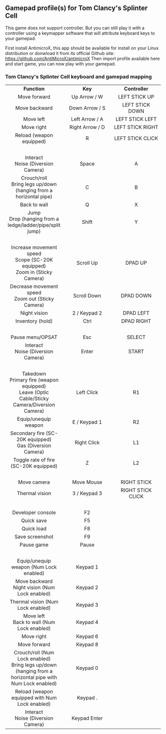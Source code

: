 ## Gamepad profile(s) for Tom Clancy's Splinter Cell

This game does not support controller.
But you can still play it with a controller using a keymapper software that will attribute keyboard keys to your gamepad.

First install AntimicroX, this app should be available for install on your Linux distribution or donwload it from its official Github site: 
https://github.com/AntiMicroX/antimicroX
Then import profile available here and start game, you can now play with your gamepad.

### Tom Clancy's Splinter Cell keyboard and gamepad mapping

<table width="600" data-cellpadding="2" data-cellspacing="0">
<colgroup>
<col style="width: 33%" />
<col style="width: 33%" />
<col style="width: 33%" />
</colgroup>
<tbody>
<tr class="odd">
<td style="text-align: center;" height="17" data-valign="middle" data-bgcolor="#B4C7DC"><strong>Function</strong></td>
<td style="text-align: center;" data-valign="middle" data-bgcolor="#B4C7DC"><strong>Key</strong></td>
<td style="text-align: center;" data-valign="middle" data-bgcolor="#B4C7DC"><strong>Controller</strong></td>
</tr>
<tr class="even">
<td style="text-align: center;" height="17" data-valign="middle">Move forward</td>
<td style="text-align: center;" data-valign="middle">Up Arrow / W</td>
<td style="text-align: center;" data-valign="middle">LEFT STICK UP</td>
</tr>
<tr class="odd">
<td style="text-align: center;" height="17" data-valign="middle">Move backward</td>
<td style="text-align: center;" data-valign="middle">Down Arrow / S</td>
<td style="text-align: center;" data-valign="middle">LEFT STICK DOWN</td>
</tr>
<tr class="even">
<td style="text-align: center;" height="17" data-valign="middle">Move left</td>
<td style="text-align: center;" data-valign="middle">Left Arrow / A</td>
<td style="text-align: center;" data-valign="middle">LEFT STICK LEFT</td>
</tr>
<tr class="odd">
<td style="text-align: center;" height="17" data-valign="middle">Move right</td>
<td style="text-align: center;" data-valign="middle">Right Arrow / D</td>
<td style="text-align: center;" data-valign="middle">LEFT STICK RIGHT</td>
</tr>
<tr class="even">
<td style="text-align: center;" height="17" data-valign="middle">Reload (weapon equipped)</td>
<td style="text-align: center;" data-valign="middle">R</td>
<td style="text-align: center;">LEFT STICK CLICK</td>
</tr>
<tr class="odd">
<td style="text-align: center;" height="17" data-valign="middle" data-bgcolor="#B4C7DC"><br />
</td>
<td style="text-align: center;" data-valign="middle" data-bgcolor="#B4C7DC"><br />
</td>
<td style="text-align: center;" data-valign="middle" data-bgcolor="#B4C7DC"><br />
</td>
</tr>
<tr class="even">
<td style="text-align: center;" height="32" data-valign="middle">Interact<br />
Noise (Diversion Camera)</td>
<td style="text-align: center;" data-valign="middle">Space</td>
<td style="text-align: center;" data-valign="middle">A</td>
</tr>
<tr class="odd">
<td style="text-align: center;" height="47" data-valign="middle">Crouch/roll<br />
Bring legs up/down (hanging from a horizontal pipe)</td>
<td style="text-align: center;" data-valign="middle">C</td>
<td style="text-align: center;" data-valign="middle">B</td>
</tr>
<tr class="even">
<td style="text-align: center;" height="17" data-valign="middle">Back to wall</td>
<td style="text-align: center;" data-valign="middle">Q</td>
<td style="text-align: center;" data-valign="middle">X</td>
</tr>
<tr class="odd">
<td style="text-align: center;" height="47" data-valign="middle">Jump<br />
Drop (hanging from a ledge/ladder/pipe/split jump)</td>
<td style="text-align: center;" data-valign="middle">Shift</td>
<td style="text-align: center;" data-valign="middle">Y</td>
</tr>
<tr class="even">
<td style="text-align: center;" height="17" data-valign="middle" data-bgcolor="#B4C7DC"><br />
</td>
<td style="text-align: center;" data-valign="middle" data-bgcolor="#B4C7DC"><br />
</td>
<td style="text-align: center;" data-valign="middle" data-bgcolor="#B4C7DC"><br />
</td>
</tr>
<tr class="odd">
<td style="text-align: center;" height="47" data-valign="middle">Increase movement speed<br />
Scope (SC-20K equipped)<br />
Zoom in (Sticky Camera)</td>
<td style="text-align: center;" data-valign="middle">Scroll Up</td>
<td style="text-align: center;" data-valign="middle">DPAD UP</td>
</tr>
<tr class="even">
<td style="text-align: center;" height="32" data-valign="middle">Decrease movement speed<br />
Zoom out (Sticky Camera)</td>
<td style="text-align: center;" data-valign="middle">Scroll Down</td>
<td style="text-align: center;" data-valign="middle">DPAD DOWN</td>
</tr>
<tr class="odd">
<td style="text-align: center;" height="17" data-valign="middle">Night vision</td>
<td style="text-align: center;" data-valign="middle">2 / Keypad 2</td>
<td style="text-align: center;" data-valign="middle">DPAD LEFT</td>
</tr>
<tr class="even">
<td style="text-align: center;" height="17" data-valign="middle">Inventory (hold)</td>
<td style="text-align: center;" data-valign="middle">Ctrl</td>
<td style="text-align: center;" data-valign="middle">DPAD RIGHT</td>
</tr>
<tr class="odd">
<td style="text-align: center;" height="17" data-valign="middle" data-bgcolor="#B4C7DC"><br />
</td>
<td style="text-align: center;" data-valign="middle" data-bgcolor="#B4C7DC"><br />
</td>
<td style="text-align: center;" data-valign="middle" data-bgcolor="#B4C7DC"><br />
</td>
</tr>
<tr class="even">
<td style="text-align: center;" height="17" data-valign="middle">Pause menu/OPSAT</td>
<td style="text-align: center;" data-valign="middle">Esc</td>
<td style="text-align: center;" data-valign="middle">SELECT</td>
</tr>
<tr class="odd">
<td style="text-align: center;" height="32" data-valign="middle">Interact<br />
Noise (Diversion Camera)</td>
<td style="text-align: center;" data-valign="middle">Enter</td>
<td style="text-align: center;" data-valign="middle">START</td>
</tr>
<tr class="even">
<td style="text-align: center;" height="17" data-valign="middle" data-bgcolor="#B4C7DC"><br />
</td>
<td style="text-align: center;" data-valign="middle" data-bgcolor="#B4C7DC"><br />
</td>
<td style="text-align: center;" data-valign="middle" data-bgcolor="#B4C7DC"><br />
</td>
</tr>
<tr class="odd">
<td style="text-align: center;" height="62" data-valign="middle">Takedown<br />
Primary fire (weapon equipped)<br />
Leave (Optic Cable/Sticky Camera/Diversion Camera)</td>
<td style="text-align: center;" data-valign="middle">Left Click</td>
<td style="text-align: center;" data-valign="middle">R1</td>
</tr>
<tr class="even">
<td style="text-align: center;" height="17" data-valign="middle">Equip/unequip weapon</td>
<td style="text-align: center;" data-valign="middle">E / Keypad 1</td>
<td style="text-align: center;" data-valign="middle">R2</td>
</tr>
<tr class="odd">
<td style="text-align: center;" height="32" data-valign="middle">Secondary fire (SC-20K equipped)<br />
Gas (Diversion Camera)</td>
<td style="text-align: center;" data-valign="middle">Right Click</td>
<td style="text-align: center;" data-valign="middle">L1</td>
</tr>
<tr class="even">
<td style="text-align: center;" height="32" data-valign="middle">Toggle rate of fire (SC-20K equipped)</td>
<td style="text-align: center;" data-valign="middle">Z</td>
<td style="text-align: center;" data-valign="middle">L2</td>
</tr>
<tr class="odd">
<td style="text-align: center;" height="17" data-valign="middle" data-bgcolor="#B4C7DC"><br />
</td>
<td style="text-align: center;" data-valign="middle" data-bgcolor="#B4C7DC"><br />
</td>
<td style="text-align: center;" data-valign="middle" data-bgcolor="#B4C7DC"><br />
</td>
</tr>
<tr class="even">
<td style="text-align: center;" height="17" data-valign="middle">Move camera</td>
<td style="text-align: center;" data-valign="middle">Move Mouse</td>
<td style="text-align: center;" data-valign="middle">RIGHT STICK</td>
</tr>
<tr class="odd">
<td style="text-align: center;" height="17" data-valign="middle">Thermal vision</td>
<td style="text-align: center;" data-valign="middle">3 / Keypad 3</td>
<td style="text-align: center;" data-valign="middle">RIGHT STICK CLICK</td>
</tr>
<tr class="even">
<td style="text-align: center;" height="17" data-valign="middle" data-bgcolor="#B4C7DC"><br />
</td>
<td style="text-align: center;" data-valign="middle" data-bgcolor="#B4C7DC"><br />
</td>
<td style="text-align: center;" data-valign="middle" data-bgcolor="#B4C7DC"><br />
</td>
</tr>
<tr class="odd">
<td style="text-align: center;" height="17" data-valign="middle">Developer console</td>
<td style="text-align: center;" data-valign="middle">F2</td>
<td style="text-align: center;" data-valign="middle" data-bgcolor="#B4C7DC"><br />
</td>
</tr>
<tr class="even">
<td style="text-align: center;" height="17" data-valign="middle">Quick save</td>
<td style="text-align: center;" data-valign="middle">F5</td>
<td style="text-align: center;" data-valign="middle" data-bgcolor="#B4C7DC"><br />
</td>
</tr>
<tr class="odd">
<td style="text-align: center;" height="17" data-valign="middle">Quick load</td>
<td style="text-align: center;" data-valign="middle">F8</td>
<td style="text-align: center;" data-valign="middle" data-bgcolor="#B4C7DC"><br />
</td>
</tr>
<tr class="even">
<td style="text-align: center;" height="17" data-valign="middle">Save screenshot</td>
<td style="text-align: center;" data-valign="middle">F9</td>
<td style="text-align: center;" data-valign="middle" data-bgcolor="#B4C7DC"><br />
</td>
</tr>
<tr class="odd">
<td style="text-align: center;" height="17" data-valign="middle">Pause game</td>
<td style="text-align: center;" data-valign="middle">Pause</td>
<td style="text-align: center;" data-valign="middle" data-bgcolor="#B4C7DC"><br />
</td>
</tr>
<tr class="even">
<td style="text-align: center;" height="17" data-valign="middle" data-bgcolor="#B4C7DC"><br />
</td>
<td style="text-align: center;" data-valign="middle" data-bgcolor="#B4C7DC"><br />
</td>
<td style="text-align: center;" data-valign="middle" data-bgcolor="#B4C7DC"><br />
</td>
</tr>
<tr class="odd">
<td style="text-align: center;" height="32" data-valign="middle">Equip/unequip weapon (Num Lock enabled)</td>
<td style="text-align: center;" data-valign="middle">Keypad 1</td>
<td style="text-align: center;" data-valign="middle" data-bgcolor="#B4C7DC"><br />
</td>
</tr>
<tr class="even">
<td style="text-align: center;" height="32" data-valign="middle">Move backward<br />
Night vision (Num Lock enabled)</td>
<td style="text-align: center;" data-valign="middle">Keypad 2</td>
<td style="text-align: center;" data-valign="middle" data-bgcolor="#B4C7DC"><br />
</td>
</tr>
<tr class="odd">
<td style="text-align: center;" height="32" data-valign="middle">Thermal vision (Num Lock enabled)</td>
<td style="text-align: center;" data-valign="middle">Keypad 3</td>
<td style="text-align: center;" data-valign="middle" data-bgcolor="#B4C7DC"><br />
</td>
</tr>
<tr class="even">
<td style="text-align: center;" height="32" data-valign="middle">Move left<br />
Back to wall (Num Lock enabled)</td>
<td style="text-align: center;" data-valign="middle">Keypad 4</td>
<td style="text-align: center;" data-valign="middle" data-bgcolor="#B4C7DC"><br />
</td>
</tr>
<tr class="odd">
<td style="text-align: center;" height="17" data-valign="middle">Move right</td>
<td style="text-align: center;" data-valign="middle">Keypad 6</td>
<td style="text-align: center;" data-valign="middle" data-bgcolor="#B4C7DC"><br />
</td>
</tr>
<tr class="even">
<td style="text-align: center;" height="17" data-valign="middle">Move forward</td>
<td style="text-align: center;" data-valign="middle">Keypad 8</td>
<td style="text-align: center;" data-valign="middle" data-bgcolor="#B4C7DC"><br />
</td>
</tr>
<tr class="odd">
<td style="text-align: center;" height="62" data-valign="middle">Crouch/roll (Num Lock enabled)<br />
Bring legs up/down (hanging from a horizontal pipe with Num Lock enabled)</td>
<td style="text-align: center;" data-valign="middle">Keypad 0</td>
<td style="text-align: center;" data-valign="middle" data-bgcolor="#B4C7DC"><br />
</td>
</tr>
<tr class="even">
<td style="text-align: center;" height="32" data-valign="middle">Reload (weapon equipped with Num Lock enabled)</td>
<td style="text-align: center;" data-valign="middle">Keypad .</td>
<td style="text-align: center;" data-valign="middle" data-bgcolor="#B4C7DC"><br />
</td>
</tr>
<tr class="odd">
<td style="text-align: center;" height="32" data-valign="middle">Interact<br />
Noise (Diversion Camera)</td>
<td style="text-align: center;" data-valign="middle">Keypad Enter</td>
<td style="text-align: center;" data-valign="middle" data-bgcolor="#B4C7DC"><br />
</td>
</tr>
</tbody>
</table>
